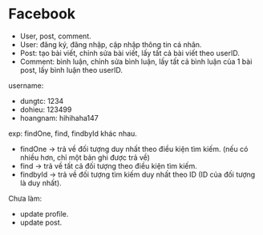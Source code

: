 # Facebook
- User, post, comment.
- User: đăng ký, đăng nhập, cập nhập thông tin cá nhân.
- Post: tạo bài viết, chỉnh sửa bài viết, lấy tất cả bài viết theo userID.
- Comment: bình luận, chỉnh sửa bình luận, lấy tất cả bình luận của 1 bài post, lấy bình luận theo userID.


username:
- dungtc: 1234
- dohieu: 123499
- hoangnam: hihihaha147

exp: findOne, find, findbyId khác nhau.
- findOne -> trả về đối tượng duy nhất theo điều kiện tìm kiếm. (nếu có nhiều hơn, chỉ một bản ghi được trả về)
- find -> trả về tất cả đối tượng theo điều kiện tìm kiếm.
- findbyId -> trả về đối tượng tìm kiếm duy nhất theo ID (ID của đối tượng là duy nhất).

Chưa làm:
- update profile.
- update post.